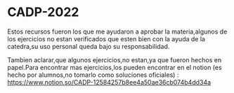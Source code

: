 # CADP-2022
Estos recursos fueron los que me ayudaron a aprobar la materia,algunos de los ejercicios no estan verificados que esten bien con la ayuda de la catedra,su uso personal queda bajo su responsabilidad.


Tambien aclarar,que algunos ejercicios,no estan,ya que fueron hechos en papel.Para encontrar mas ejercicios,los pueden encontrar en el notion (es hecho por alumnos,no tomarlo como soluciones oficiales) : https://www.notion.so/CADP-12584257b8ee4a50ae36cb074b4dd34a
